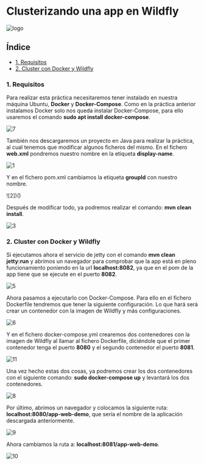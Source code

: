 # Clusterizando una app en Wildfly

![logo]()

## Índice

- <a href="#1">1. Requisitos </a>
- <a href="#2">2. Cluster con Docker y Wildfly </a>

<a name="1"></a>

### 1. Requisitos
Para realizar esta práctica necesitaremos tener instalado en nuestra máquina Ubuntu, <b>Docker</b> y <b>Docker-Compose</b>. Como en la práctica anterior instalamos Docker solo nos queda instalar Docker-Compose, para ello usaremos el comando <b>sudo apt install docker-compose</b>.

![7]()

También nos descargaremos un proyecto en Java para realizar la práctica, al cual tenemos que modificar algunos ficheros del mismo. En el fichero <b>web.xml</b> pondremos nuestro nombre en la etiqueta <b>display-name</b>.

![1]()

Y en el fichero pom.xml cambiamos la etiqueta <b>groupId</b> con nuestro nombre.

![2])()

Después de modificar todo, ya podremos realizar el comando: <b>mvn clean install</b>.

![3]()

<a name="2"></a>

### 2. Cluster con Docker y Wildfly
Si ejecutamos ahora el servicio de jetty con el comando <b>mvn clean jetty:run</b> y abrimos un navegador para comprobar que la app está en pleno funcionamiento poniendo en la url <b>localhost:8082</b>, ya que en el pom de la app tiene que se ejecute en el puerto <b>8082</b>.

![5]()

Ahora pasamos a ejecutarlo con Docker-Compose. Para ello en el fichero Dockerfile tendremos que tener la siguiente configuración. Lo que hará será crear un contenedor con la imagen de Wildfly y más configuraciones.

![6]()

Y en el fichero docker-compose.yml crearemos dos contenedores con la imagen de Wildfly al llamar al fichero Dockerfile, diciéndole que el primer contenedor tenga el puerto <b>8080</b> y el segundo contenedor el puerto <b>8081</b>.

![11]()

Una vez hecho estas dos cosas, ya podremos crear los dos contenedores con el siguiente comando: <b>sudo docker-compose up</b> y levantará los dos contenedores.

![8]()

Por último, abrimos un navegador y colocamos la siguiente ruta: <b>localhost:8080/app-web-demo</b>, que sería el nombre de la aplicación descargada anteriormente.

![9]()

Ahora cambiamos la ruta a: <b>localhost:8081/app-web-demo</b>.

![10]()
